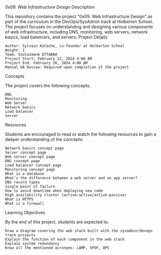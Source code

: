*0x09. Web Infrastructure Design*
Description

This repository contains the project "0x09. Web Infrastructure Design" as part of the curriculum in the DevOps/SysAdmin track at Holberton School. The project focuses on understanding and designing various components of web infrastructure, including DNS, monitoring, web servers, network basics, load balancers, and servers.
Project Details

    Author: Sylvain Kalache, co-founder at Holberton School
    Weight: 1
    Team: Soulaimane ETTABAA
    Project Start: February 22, 2024 4:00 AM
    Project End: February 26, 2024 4:00 AM
    Manual QA Review: Required upon completion of the project

Concepts

The project covers the following concepts:

    DNS
    Monitoring
    Web Server
    Network basics
    Load balancer
    Server

Resources

Students are encouraged to read or watch the following resources to gain a deeper understanding of the concepts:

    Network basics concept page
    Server concept page
    Web server concept page
    DNS concept page
    Load balancer concept page
    Monitoring concept page
    What is a database
    What’s the difference between a web server and an app server?
    DNS record types
    Single point of failure
    How to avoid downtime when deploying new code
    High availability cluster (active-active/active-passive)
    What is HTTPS
    What is a firewall

Learning Objectives

By the end of this project, students are expected to:

    Draw a diagram covering the web stack built with the sysadmin/devops track projects
    Explain the function of each component in the web stack
    Explain system redundancy
    Know all the mentioned acronyms: LAMP, SPOF, QPS
